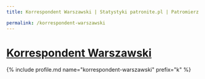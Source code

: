 ```yaml
---
title: Korrespondent Warszawski | Statystyki patronite.pl | Patromierz

permalink: /korrespondent-warszawski
---
```


# [Korrespondent Warszawski](https://patronite.pl/korrespondent-warszawski)

{% include profile.md name="korrespondent-warszawski" prefix="k" %}
